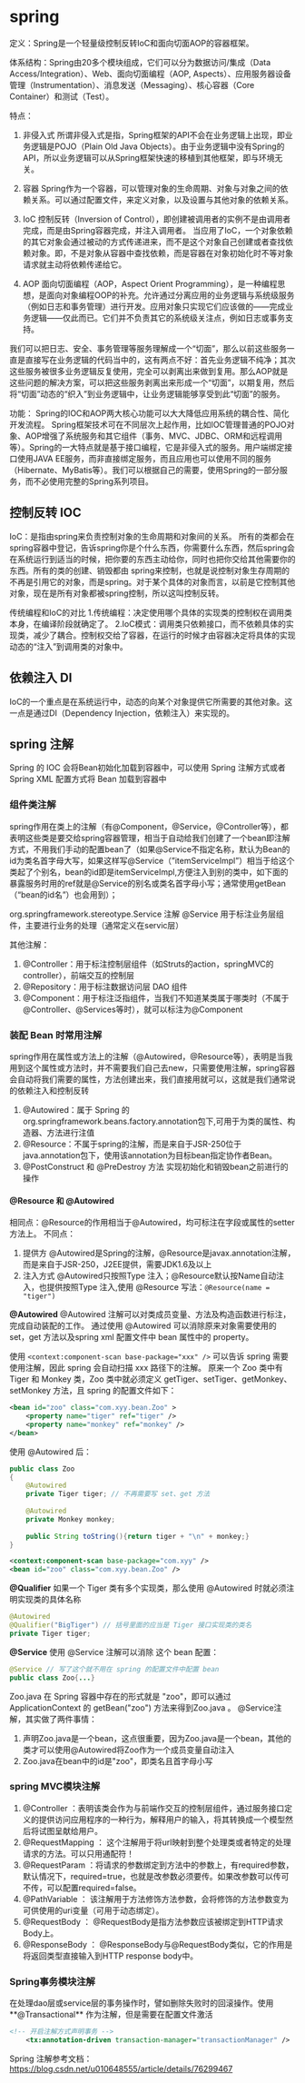 # spring
定义：Spring是一个轻量级控制反转IoC和面向切面AOP的容器框架。

体系结构：Spring由20多个模块组成，它们可以分为数据访问/集成（Data Access/Integration）、Web、面向切面编程（AOP, Aspects）、应用服务器设备管理（Instrumentation）、消息发送（Messaging）、核心容器（Core Container）和测试（Test）。 

特点：
1. 非侵入式 
所谓非侵入式是指，Spring框架的API不会在业务逻辑上出现，即业务逻辑是POJO（Plain Old Java Objects）。由于业务逻辑中没有Spring的API，所以业务逻辑可以从Spring框架快速的移植到其他框架，即与环境无关。

2. 容器 
Spring作为一个容器，可以管理对象的生命周期、对象与对象之间的依赖关系。可以通过配置文件，来定义对象，以及设置与其他对象的依赖关系。  

3. IoC 
控制反转（Inversion of Control），即创建被调用者的实例不是由调用者完成，而是由Spring容器完成，并注入调用者。 
当应用了IoC，一个对象依赖的其它对象会通过被动的方式传递进来，而不是这个对象自己创建或者查找依赖对象。即，不是对象从容器中查找依赖，而是容器在对象初始化时不等对象请求就主动将依赖传递给它。 

4. AOP 
面向切面编程（AOP，Aspect Orient Programming），是一种编程思想，是面向对象编程OOP的补充。允许通过分离应用的业务逻辑与系统级服务（例如日志和事务管理）进行开发。应用对象只实现它们应该做的——完成业务逻辑——仅此而已。它们并不负责其它的系统级关注点，例如日志或事务支持。 

我们可以把日志、安全、事务管理等服务理解成一个“切面”，那么以前这些服务一直是直接写在业务逻辑的代码当中的，这有两点不好：首先业务逻辑不纯净；其次这些服务被很多业务逻辑反复使用，完全可以剥离出来做到复用。那么AOP就是这些问题的解决方案，可以把这些服务剥离出来形成一个“切面”，以期复用，然后将“切面”动态的“织入”到业务逻辑中，让业务逻辑能够享受到此“切面”的服务。 

功能：
Spring的IOC和AOP两大核心功能可以大大降低应用系统的耦合性、简化开发流程。
Spring框架技术可在不同层次上起作用，比如IOC管理普通的POJO对象、AOP增强了系统服务和其它组件（事务、MVC、JDBC、ORM和远程调用等）。Spring的一大特点就是基于接口编程，它是非侵入式的服务。用户端绑定接口使用JAVA EE服务，而非直接绑定服务，而且应用也可以使用不同的服务（Hibernate、MyBatis等）。我们可以根据自己的需要，使用Spring的一部分服务，而不必使用完整的Spring系列项目。 

## 控制反转 IOC
IoC：是指由spring来负责控制对象的生命周期和对象间的关系。
所有的类都会在spring容器中登记，告诉spring你是个什么东西，你需要什么东西，然后spring会在系统运行到适当的时候，把你要的东西主动给你，同时也把你交给其他需要你的东西。所有的类的创建、销毁都由 spring来控制，也就是说控制对象生存周期的不再是引用它的对象，而是spring。对于某个具体的对象而言，以前是它控制其他对象，现在是所有对象都被spring控制，所以这叫控制反转。

传统编程和IoC的对比
1.传统编程：决定使用哪个具体的实现类的控制权在调用类本身，在编译阶段就确定了。
2.IoC模式：调用类只依赖接口，而不依赖具体的实现类，减少了耦合。控制权交给了容器，在运行的时候才由容器决定将具体的实现动态的“注入”到调用类的对象中。

## 依赖注入 DI
IoC的一个重点是在系统运行中，动态的向某个对象提供它所需要的其他对象。这一点是通过DI（Dependency Injection，依赖注入）来实现的。

## spring 注解
Spring 的 IOC 会将Bean初始化加载到容器中，可以使用 Spring 注解方式或者 Spring XML 配置方式将 Bean 加载到容器中
### 组件类注解
spring作用在类上的注解（有@Component，@Service，@Controller等），都表明这些类是要交给spring容器管理，相当于自动给我们创建了一个bean即注解方式，不用我们手动的配置bean了（如果@Service不指定名称，默认为Bean的id为类名首字母大写，如果这样写@Service（”itemServiceImpl”）相当于给这个类起了个别名，bean的id即是itemServiceImpl,方便注入到别的类中，如下面的暴露服务时用的ref就是@Service的别名或类名首字母小写；通常使用getBean（“bean的id名”）也会用到）；

org.springframework.stereotype.Service 注解
@Service 用于标注业务层组件，主要进行业务的处理（通常定义在servic层）

其他注解：
1. @Controller：用于标注控制层组件（如Struts的action，springMVC的controller），前端交互的控制层
2. @Repository：用于标注数据访问层 DAO 组件
3. @Component：用于标注泛指组件，当我们不知道某类属于哪类时（不属于@Controller、@Services等时），就可以标注为@Component

### 装配 Bean 时常用注解
spring作用在属性或方法上的注解（@Autowired，@Resource等），表明是当我用到这个属性或方法时，并不需要我们自己去new，只需要使用注解，spring容器会自动将我们需要的属性，方法创建出来，我们直接用就可以，这就是我们通常说的依赖注入和控制反转

1. @Autowired：属于 Spring 的org.springframework.beans.factory.annotation包下,可用于为类的属性、构造器、方法进行注值
2. @Resource：不属于spring的注解，而是来自于JSR-250位于java.annotation包下，使用该annotation为目标bean指定协作者Bean。 
3. @PostConstruct 和 @PreDestroy 方法 实现初始化和销毁bean之前进行的操作

#### @Resource 和 @Autowired
相同点：@Resource的作用相当于@Autowired，均可标注在字段或属性的setter方法上。
不同点：
1. 提供方 @Autowired是Spring的注解，@Resource是javax.annotation注解，而是来自于JSR-250，J2EE提供，需要JDK1.6及以上
2. 注入方式 @Autowired只按照Type 注入；@Resource默认按Name自动注入，也提供按照Type 注入,使用 @Resource 写法：`@Resource(name = "tiger")`

**@Autowired**
@Autowired 注解可以对类成员变量、方法及构造函数进行标注，完成自动装配的工作。 通过使用 @Autowired 可以消除原来对象需要使用的 set，get 方法以及spring xml 配置文件中 bean 属性中的 property。

使用 `<context:component-scan base-package="xxx" />` 可以告诉 spring 需要使用注解，因此 spring 会自动扫描 xxx 路径下的注解。
原来一个 Zoo 类中有 Tiger 和 Monkey 类，Zoo 类中就必须定义 getTiger、setTiger、getMonkey、setMonkey 方法，且 spring 的配置文件如下：
```xml
<bean id="zoo" class="com.xyy.bean.Zoo" >
    <property name="tiger" ref="tiger" />
    <property name="monkey" ref="monkey" />
</bean>
```
使用 @Autowired 后：
```java
public class Zoo
{
    @Autowired
    private Tiger tiger; // 不再需要写 set、get 方法
    
    @Autowired
    private Monkey monkey;
    
    public String toString(){return tiger + "\n" + monkey;}
}
```
```xml
<context:component-scan base-package="com.xyy" />
<bean id="zoo" class="com.xyy.bean.Zoo" />
```

**@Qualifier**
如果一个 Tiger 类有多个实现类，那么使用 @Autowired 时就必须注明实现类的具体名称
```java
@Autowired
@Qualifier("BigTiger") // 括号里面的应当是 Tiger 接口实现类的类名
private Tiger tiger;
```

**@Service**
使用 @Service 注解可以消除 <bean id="zoo" class="com.xyy.bean.Zoo" /> 这个 bean 配置：
```java
@Service // 写了这个就不用在 spring 的配置文件中配置 bean
public class Zoo{...}
```
Zoo.java 在 Spring 容器中存在的形式就是 "zoo"，即可以通过 ApplicationContext 的 getBean("zoo") 方法来得到Zoo.java 。
@Service注解，其实做了两件事情：
1. 声明Zoo.java是一个bean，这点很重要，因为Zoo.java是一个bean，其他的类才可以使用@Autowired将Zoo作为一个成员变量自动注入
2. Zoo.java在bean中的id是"zoo"，即类名且首字母小写

### spring MVC模块注解
1. @Controller ：表明该类会作为与前端作交互的控制层组件，通过服务接口定义的提供访问应用程序的一种行为，解释用户的输入，将其转换成一个模型然后将试图呈献给用户。
2. @RequestMapping ： 这个注解用于将url映射到整个处理类或者特定的处理请求的方法。可以只用通配符！
3. @RequestParam ：将请求的参数绑定到方法中的参数上，有required参数，默认情况下，required=true，也就是改参数必须要传。如果改参数可以传可不传，可以配置required=false。
4. @PathVariable ： 该注解用于方法修饰方法参数，会将修饰的方法参数变为可供使用的uri变量（可用于动态绑定）。
5. @RequestBody ： @RequestBody是指方法参数应该被绑定到HTTP请求Body上。
6. @ResponseBody ： @ResponseBody与@RequestBody类似，它的作用是将返回类型直接输入到HTTP response body中。

### Spring事务模块注解
在处理dao层或service层的事务操作时，譬如删除失败时的回滚操作。使用**@Transactional** 作为注解，但是需要在配置文件激活
```XML
<!-- 开启注解方式声明事务 -->
    <tx:annotation-driven transaction-manager="transactionManager" />
```

Spring 注解参考文档：https://blog.csdn.net/u010648555/article/details/76299467

